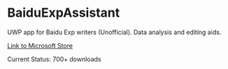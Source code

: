 # BaiduExpAssistant
UWP app for Baidu Exp writers (Unofficial). Data analysis and editing aids.

[Link to Microsoft Store](<https://www.microsoft.com/en-us/p/%E7%99%BE%E5%BA%A6%E7%BB%8F%E9%AA%8C%E4%B8%AA%E4%BA%BA%E5%8A%A9%E6%89%8B/9n4xxp4p385d?activetab=pivot:overviewtab>)

Current Status: 700+ downloads

